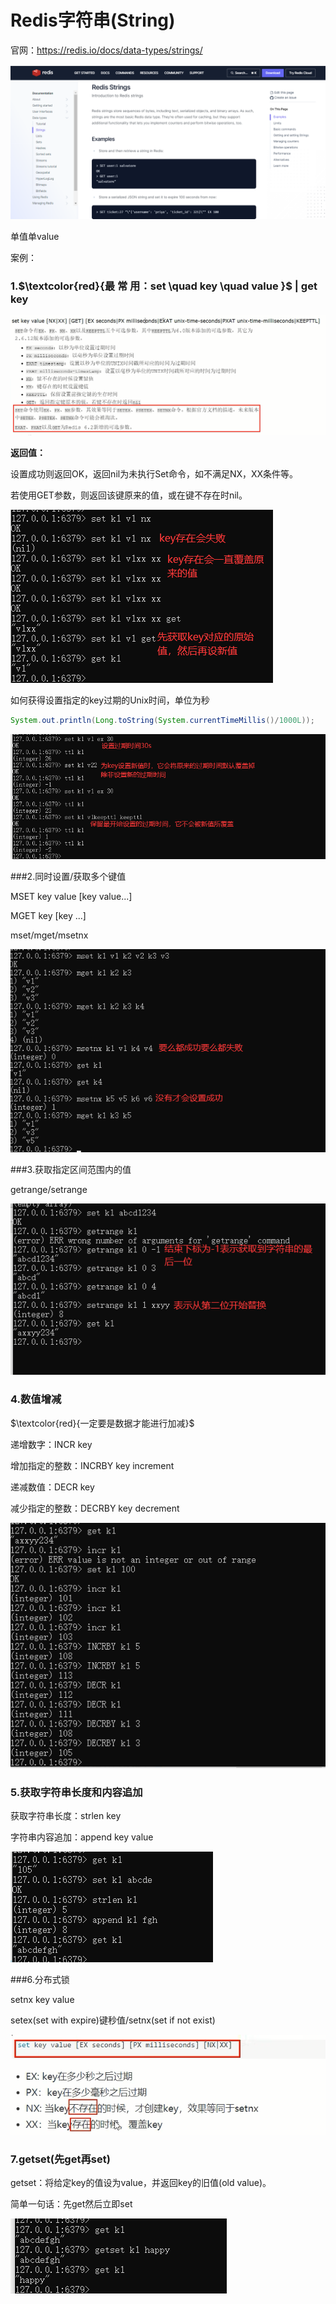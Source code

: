 # Redis字符串(String)

官网：https://redis.io/docs/data-types/strings/

![](images/13string介绍.jpg)

单值单value

案例：

### 1.$`\textcolor{red}{最 常 用：set \quad key \quad value  }`$ |  get key

![](images/14.string参数.jpg)

**返回值：**

设置成功则返回OK，返回nil为未执行Set命令，如不满足NX，XX条件等。

若使用GET参数，则返回该键原来的值，或在键不存在时nil。

![](images/15.string参数解析.jpg)

如何获得设置指定的key过期的Unix时间，单位为秒

```java
System.out.println(Long.toString(System.currentTimeMillis()/1000L));
```

![](images/16.设置过期时间.jpg)

###2.同时设置/获取多个键值

MSET key value [key value...]

MGET key [key ...]

mset/mget/msetnx

![](images/17.string多值操作.jpg)

###3.获取指定区间范围内的值

getrange/setrange

![](images/18.getrange和setrange用法.jpg)

### 4.数值增减

$\textcolor{red}{一定要是数据才能进行加减}$

递增数字：INCR key

增加指定的整数：INCRBY key increment

递减数值：DECR key

减少指定的整数：DECRBY key decrement

![](images/19.string类型自增自减.jpg)

### 5.获取字符串长度和内容追加

获取字符串长度：strlen key

字符串内容追加：append key value

![](images/20字符串长度获取和内容追加.jpg)

###6.分布式锁

setnx key value

setex(set with expire)键秒值/setnx(set if not exist)

![](images/21.分布式锁.jpg)

### 7.getset(先get再set)

getset：将给定key的值设为value，并返回key的旧值(old value)。

简单一句话：先get然后立即set

![](images/22.getset命令.jpg)



